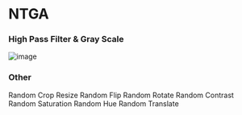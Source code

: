 # NTGA
### High Pass Filter & Gray Scale
![image](https://user-images.githubusercontent.com/56186644/192434320-95d648a9-e695-4476-8f0f-614af210bc2c.png)

### Other
Random Crop 
Resize
Random Flip
Random Rotate
Random Contrast
Random Saturation
Random Hue
Random Translate
